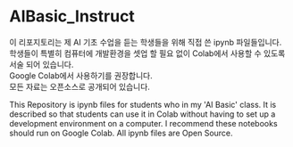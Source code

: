 # AIBasic_Instruct  

이 리포지토리는 제 AI 기초 수업을 듣는 학생들을 위해 직접 쓴 ipynb 파일들입니다.  
학생들이 특별히 컴퓨터에 개발환경을 셋업 할 필요 없이 Colab에서 사용할 수 있도록 서술 되어 있습니다.  
Google Colab에서 사용하기를 권장합니다.   
모든 자료는 오픈소스로 공개되어 있습니다.  

This Repository is ipynb files for students who in my 'AI Basic' class.
It is described so that students can use it in Colab without having to set up a development environment on a computer.
I recommend these notebooks should run on Google Colab.
All ipynb files are Open Source.


